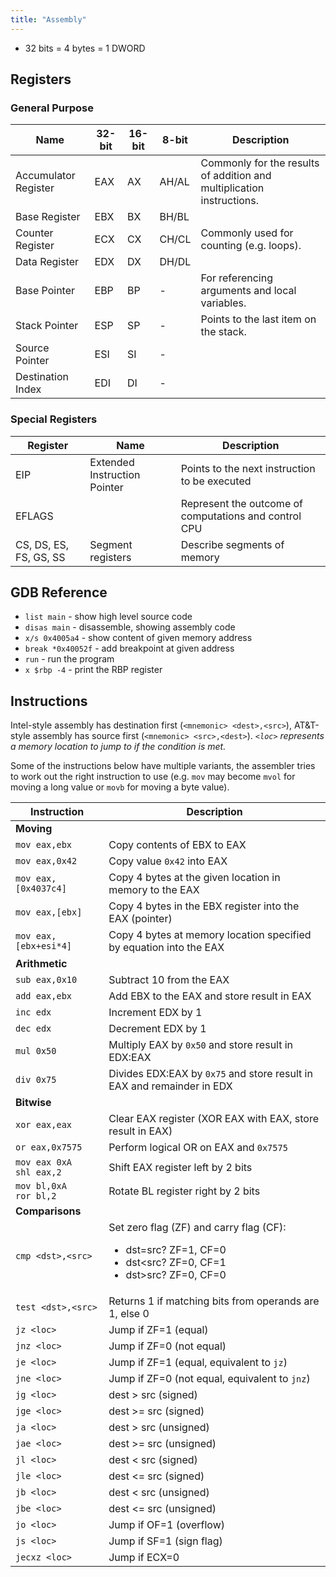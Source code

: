 ```yaml
---
title: "Assembly"
---
```


* 32 bits = 4 bytes = 1 DWORD

## Registers

### General Purpose

| Name | 32-bit | 16-bit | 8-bit | Description |
| --- | --- | --- | --- | --- |
| Accumulator Register | EAX | AX | AH/AL | Commonly for the results of addition and multiplication instructions. |
| Base Register | EBX | BX | BH/BL | |
| Counter Register | ECX | CX | CH/CL | Commonly used for counting (e.g. loops). |
| Data Register | EDX | DX | DH/DL | |
| Base Pointer | EBP | BP | - | For referencing arguments and local variables. |
| Stack Pointer | ESP | SP | - | Points to the last item on the stack. |
| Source Pointer | ESI | SI | - | |
| Destination Index | EDI | DI | - | |


### Special Registers

| Register | Name | Description |
| --- | --- | --- |
| EIP | Extended Instruction Pointer | Points to the next instruction to be executed |
| EFLAGS | | Represent the outcome of computations and control CPU |
| CS, DS, ES, FS, GS, SS | Segment registers | Describe segments of memory |

## GDB Reference
* `list main` - show high level source code
* `disas main` - disassemble, showing assembly code
* `x/s 0x4005a4` - show content of given memory address
* `break *0x40052f` - add breakpoint at given address
* `run` - run the program
* `x $rbp -4` - print the RBP register

## Instructions

Intel-style assembly has destination first (`<mnemonic> <dest>,<src>`), AT&T-style assembly has source first (`<mnemonic> <src>,<dest>`). _`<loc>` represents a memory location to jump to if the condition is met._

Some of the instructions below have multiple variants, the assembler tries to work out the right instruction to use (e.g. `mov` may become `mvol` for moving a long value or `movb` for moving a byte value).

| Instruction | Description |
| --- | --- |
| **Moving** | |
| `mov eax,ebx` | Copy contents of EBX to EAX |
| `mov eax,0x42` | Copy value `0x42` into EAX |
| `mov eax,[0x4037c4]` | Copy 4 bytes at the given location in memory to the EAX |
| `mov eax,[ebx]` | Copy 4 bytes in the EBX register into the EAX (pointer) |
| `mov eax,[ebx+esi*4]` | Copy 4 bytes at memory location specified by equation into the EAX |
| **Arithmetic** | | 
| `sub eax,0x10` | Subtract 10 from the EAX |
| `add eax,ebx` | Add EBX to the EAX and store result in EAX |
| `inc edx` | Increment EDX by 1 |
| `dec edx` | Decrement EDX by 1 |
| `mul 0x50` | Multiply EAX by `0x50` and store result in EDX:EAX |
| `div 0x75` | Divides EDX:EAX by `0x75` and store result in EAX and remainder in EDX |
| **Bitwise** | |
| `xor eax,eax` | Clear EAX register (XOR EAX with EAX, store result in EAX) |
| `or eax,0x7575` | Perform logical OR on EAX and `0x7575` |
| `mov eax 0xA`<br>`shl eax,2` | Shift EAX register left by 2 bits |
| `mov bl,0xA`<br>`ror bl,2` | Rotate BL register right by 2 bits |
| **Comparisons** |  |
| `cmp <dst>,<src>` | Set zero flag (ZF) and carry flag (CF):<br><ul><li>dst=src? ZF=1, CF=0</li><li>dst&lt;src? ZF=0, CF=1</li><li>dst&gt;src? ZF=0, CF=0</li></ul>|
| `test <dst>,<src>` | Returns 1 if matching bits from operands are 1, else 0 |
| `jz <loc>` | Jump if ZF=1 (equal) |
| `jnz <loc>` | Jump if ZF=0 (not equal) |
| `je <loc>` | Jump if ZF=1 (equal, equivalent to `jz`) |
| `jne <loc>` | Jump if ZF=0 (not equal, equivalent to `jnz`) |
| `jg <loc>` | dest > src (signed) |
| `jge <loc>` | dest >= src (signed) |
| `ja <loc>` | dest > src (unsigned) |
| `jae <loc>` | dest >= src (unsigned) |
| `jl <loc>` | dest < src (signed) |
| `jle <loc>` | dest <= src (signed) |
| `jb <loc>` | dest < src (unsigned) |
| `jbe <loc>` | dest <= src (unsigned) |
| `jo <loc>` | Jump if OF=1 (overflow) |
| `js <loc>` | Jump if SF=1 (sign flag) |
| `jecxz <loc>` | Jump if ECX=0 |
